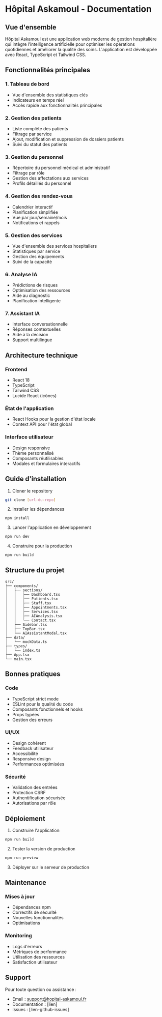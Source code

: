 # Hôpital Askamoul - Documentation

## Vue d'ensemble

Hôpital Askamoul est une application web moderne de gestion hospitalière qui intègre l'intelligence artificielle pour optimiser les opérations quotidiennes et améliorer la qualité des soins. L'application est développée avec React, TypeScript et Tailwind CSS.

## Fonctionnalités principales

### 1. Tableau de bord
- Vue d'ensemble des statistiques clés
- Indicateurs en temps réel
- Accès rapide aux fonctionnalités principales

### 2. Gestion des patients
- Liste complète des patients
- Filtrage par service
- Ajout, modification et suppression de dossiers patients
- Suivi du statut des patients

### 3. Gestion du personnel
- Répertoire du personnel médical et administratif
- Filtrage par rôle
- Gestion des affectations aux services
- Profils détaillés du personnel

### 4. Gestion des rendez-vous
- Calendrier interactif
- Planification simplifiée
- Vue par jour/semaine/mois
- Notifications et rappels

### 5. Gestion des services
- Vue d'ensemble des services hospitaliers
- Statistiques par service
- Gestion des équipements
- Suivi de la capacité

### 6. Analyse IA
- Prédictions de risques
- Optimisation des ressources
- Aide au diagnostic
- Planification intelligente

### 7. Assistant IA
- Interface conversationnelle
- Réponses contextuelles
- Aide à la décision
- Support multilingue

## Architecture technique

### Frontend
- React 18
- TypeScript
- Tailwind CSS
- Lucide React (icônes)

### État de l'application
- React Hooks pour la gestion d'état locale
- Context API pour l'état global

### Interface utilisateur
- Design responsive
- Thème personnalisé
- Composants réutilisables
- Modales et formulaires interactifs

## Guide d'installation

1. Cloner le repository
```bash
git clone [url-du-repo]
```

2. Installer les dépendances
```bash
npm install
```

3. Lancer l'application en développement
```bash
npm run dev
```

4. Construire pour la production
```bash
npm run build
```

## Structure du projet

```
src/
├── components/
│   ├── sections/
│   │   ├── Dashboard.tsx
│   │   ├── Patients.tsx
│   │   ├── Staff.tsx
│   │   ├── Appointments.tsx
│   │   ├── Services.tsx
│   │   ├── AIAnalysis.tsx
│   │   └── Contact.tsx
│   ├── Sidebar.tsx
│   ├── TopBar.tsx
│   └── AIAssistantModal.tsx
├── data/
│   └── mockData.ts
├── types/
│   └── index.ts
├── App.tsx
└── main.tsx
```

## Bonnes pratiques

### Code
- TypeScript strict mode
- ESLint pour la qualité du code
- Composants fonctionnels et hooks
- Props typées
- Gestion des erreurs

### UI/UX
- Design cohérent
- Feedback utilisateur
- Accessibilité
- Responsive design
- Performances optimisées

### Sécurité
- Validation des entrées
- Protection CSRF
- Authentification sécurisée
- Autorisations par rôle

## Déploiement

1. Construire l'application
```bash
npm run build
```

2. Tester la version de production
```bash
npm run preview
```

3. Déployer sur le serveur de production

## Maintenance

### Mises à jour
- Dépendances npm
- Correctifs de sécurité
- Nouvelles fonctionnalités
- Optimisations

### Monitoring
- Logs d'erreurs
- Métriques de performance
- Utilisation des ressources
- Satisfaction utilisateur

## Support

Pour toute question ou assistance :
- Email : support@hopital-askamoul.fr
- Documentation : [lien]
- Issues : [lien-github-issues]